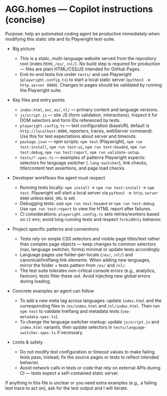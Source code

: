 <!-- .github/copilot-instructions.md
     Guidance for AI coding agents working on the AGG repository.
     Keep this file short and actionable (20-50 lines). Update when test or CI patterns change.
-->

# AGG.homes — Copilot instructions (concise)

Purpose: help an automated coding agent be productive immediately when modifying this static site and its Playwright test-suite.

- Big picture
  - This is a static, multi-language website served from the repository root (index.html, `/es/`, `/nl/`). No build step is required for production — files are plain HTML/CSS/JS intended for GitHub Pages.
  - End-to-end tests live under `tests/` and use Playwright (`playwright.config.ts`) to start a local static server (`python3 -m http.server 8000`). Changes to pages should be validated by running the Playwright suite.

- Key files and entry points
  - `index.html`, `en/`, `es/`, `nl/` — primary content and language versions.
  - `js/script.js` — site JS (form validation, interactions). Inspect it for DOM selectors and form IDs referenced by tests.
  - `playwright.config.ts` — test configuration (baseURL default is `http://localhost:8000`, reporters, traces, webServer command). Use this for test expectations about server and timeouts.
  - `package.json` — npm scripts: `npm test` (Playwright), `npm run test:install`, `npm run test:ui`, `npm run test:headed`, `npm run test:debug`, `npm run test:report`, `npm run validate-setup`.
  - `tests/*.spec.ts` — examples of patterns Playwright expects: selectors for language switcher (`.lang-switcher`), link checks, title/content text assertions, and page load checks.

- Developer workflows the agent must respect
  - Running tests locally: `npm install` → `npm run test:install` → `npm test`. Playwright will start a local server via `python3 -m http.server 8000` unless `BASE_URL` is set.
  - Debugging tests: use `npm run test:headed` or `npm run test:debug`. Use `npm run test:report` to view the HTML report after failures.
  - CI considerations: `playwright.config.ts` sets retries/workers based on `CI` env; avoid long-running tests and respect `forbidOnly` behavior.

- Project-specific patterns and conventions
  - Tests rely on simple CSS selectors and visible page titles/text rather than complex page objects — keep changes to common selectors (nav, language switcher, forms) minimal or update tests accordingly.
  - Language pages use folder-per-locale (`/es/`, `/nl/`) and canonical/hreflang link elements. When adding new languages, mirror the folder + tests pattern from `/es/` and `/nl/`.
  - The test suite tolerates non-critical console errors (e.g., analytics, favicon); tests filter these out. Avoid injecting new global errors during loading.

- Concrete examples an agent can follow
  - To add a new meta tag across languages: update `index.html` and the corresponding files in `/es/index.html` and `/nl/index.html`. Then run `npm test` to validate hreflang and metadata tests (`seo-metadata.spec.ts`).
  - To change the language switcher markup: update `js/script.js` and `index.html` variants, then update selectors in `tests/language-switcher.spec.ts` if necessary.

- Limits & safety
  - Do not modify test configuration or timeout values to make failing tests pass; instead, fix the source pages or tests to reflect intended behavior.
  - Avoid network calls in tests or code that rely on external APIs during CI — tests expect a self-contained static server.

If anything in this file is unclear or you need extra examples (e.g., a failing test trace to act on), ask for the test output and I will iterate.
